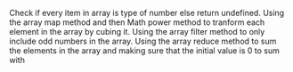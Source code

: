 Check if every item in array is type of number else return undefined.
Using the array map method and then Math power method to tranform each element in the array by cubing it.
Using the array filter method to only include odd numbers in the array.
Using the array reduce method to sum the elements in the array and making sure that the initial value is 0 to sum with


